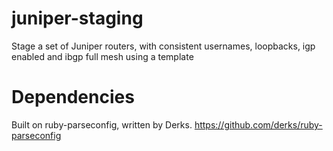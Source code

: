 juniper-staging
===============

Stage a set of Juniper routers, with consistent usernames, loopbacks, igp enabled and ibgp full mesh using a template


Dependencies
============

Built on ruby-parseconfig, written by Derks.  https://github.com/derks/ruby-parseconfig



